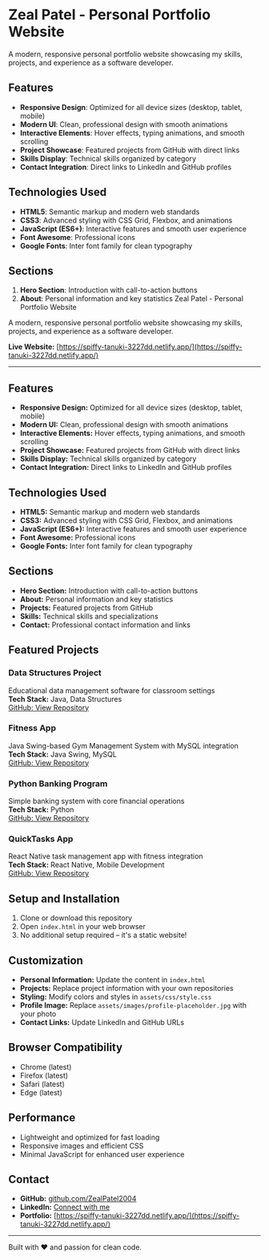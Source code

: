 # Zeal Patel - Personal Portfolio Website

A modern, responsive personal portfolio website showcasing my skills, projects, and experience as a software developer.

## Features

- **Responsive Design**: Optimized for all device sizes (desktop, tablet, mobile)
- **Modern UI**: Clean, professional design with smooth animations
- **Interactive Elements**: Hover effects, typing animations, and smooth scrolling
- **Project Showcase**: Featured projects from GitHub with direct links
- **Skills Display**: Technical skills organized by category
- **Contact Integration**: Direct links to LinkedIn and GitHub profiles

## Technologies Used

- **HTML5**: Semantic markup and modern web standards
- **CSS3**: Advanced styling with CSS Grid, Flexbox, and animations
- **JavaScript (ES6+)**: Interactive features and smooth user experience
- **Font Awesome**: Professional icons
- **Google Fonts**: Inter font family for clean typography

## Sections

1. **Hero Section**: Introduction with call-to-action buttons
2. **About**: Personal information and key statistics
Zeal Patel - Personal Portfolio Website

A modern, responsive personal portfolio website showcasing my skills, projects, and experience as a software developer.

**Live Website:** [https://spiffy-tanuki-3227dd.netlify.app/](https://spiffy-tanuki-3227dd.netlify.app/)

---

## Features

- **Responsive Design:** Optimized for all device sizes (desktop, tablet, mobile)
- **Modern UI:** Clean, professional design with smooth animations
- **Interactive Elements:** Hover effects, typing animations, and smooth scrolling
- **Project Showcase:** Featured projects from GitHub with direct links
- **Skills Display:** Technical skills organized by category
- **Contact Integration:** Direct links to LinkedIn and GitHub profiles

## Technologies Used

- **HTML5:** Semantic markup and modern web standards
- **CSS3:** Advanced styling with CSS Grid, Flexbox, and animations
- **JavaScript (ES6+):** Interactive features and smooth user experience
- **Font Awesome:** Professional icons
- **Google Fonts:** Inter font family for clean typography

## Sections

- **Hero Section:** Introduction with call-to-action buttons
- **About:** Personal information and key statistics
- **Projects:** Featured projects from GitHub
- **Skills:** Technical skills and specializations
- **Contact:** Professional contact information and links

## Featured Projects

### Data Structures Project
Educational data management software for classroom settings  
**Tech Stack:** Java, Data Structures  
[GitHub: View Repository](https://github.com/ZealPatel2004/2024-Data-Structures-Project)

### Fitness App
Java Swing-based Gym Management System with MySQL integration  
**Tech Stack:** Java Swing, MySQL  
[GitHub: View Repository](https://github.com/ZealPatel2004/Fitness-App)

### Python Banking Program
Simple banking system with core financial operations  
**Tech Stack:** Python  
[GitHub: View Repository](https://github.com/ZealPatel2004/Python-Banking-Program)

### QuickTasks App
React Native task management app with fitness integration  
**Tech Stack:** React Native, Mobile Development  
[GitHub: View Repository](https://github.com/ZealPatel2004/QuickTasks-App)

## Setup and Installation

1. Clone or download this repository
2. Open `index.html` in your web browser
3. No additional setup required – it's a static website!

## Customization

- **Personal Information:** Update the content in `index.html`
- **Projects:** Replace project information with your own repositories
- **Styling:** Modify colors and styles in `assets/css/style.css`
- **Profile Image:** Replace `assets/images/profile-placeholder.jpg` with your photo
- **Contact Links:** Update LinkedIn and GitHub URLs

## Browser Compatibility

- Chrome (latest)
- Firefox (latest)
- Safari (latest)
- Edge (latest)

## Performance

- Lightweight and optimized for fast loading
- Responsive images and efficient CSS
- Minimal JavaScript for enhanced user experience

## Contact

- **GitHub:** [github.com/ZealPatel2004](https://github.com/ZealPatel2004)
- **LinkedIn:** [Connect with me](https://www.linkedin.com/in/zeal-patel-379150216/)
- **Portfolio:** [https://spiffy-tanuki-3227dd.netlify.app/](https://spiffy-tanuki-3227dd.netlify.app/)

---

Built with ❤️ and passion for clean code.
